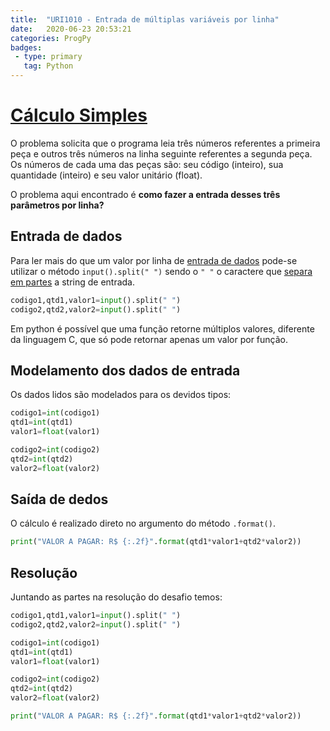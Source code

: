 ```yaml
---
title:  "URI1010 - Entrada de múltiplas variáveis por linha"
date:   2020-06-23 20:53:21
categories: ProgPy
badges:
 - type: primary
   tag: Python
---
```


# [Cálculo Simples](https://www.urionlinejudge.com.br/judge/pt/problems/view/1010)

O problema solicita que o programa leia três números referentes a primeira peça e outros três números na linha seguinte referentes a segunda peça. Os números de cada uma das peças são: seu código (inteiro), sua quantidade (inteiro) e seu valor unitário (float).

O problema aqui encontrado é **como fazer a entrada desses três parâmetros por linha?**

<!--more-->

## Entrada de dados

Para ler mais do que um valor por linha de [entrada de dados](https://pt.stackoverflow.com/questions/230522/entrada-de-n%C3%BAmeros-na-mesma-linha-em-python) pode-se utilizar o método `input().split(" ")` sendo  o `" "` o caractere que [separa em partes](https://www.deepl.com/translator#en/pt/split) a string de entrada. 

```python
codigo1,qtd1,valor1=input().split(" ")
codigo2,qtd2,valor2=input().split(" ")
```

Em python é possível que uma função retorne múltiplos valores, diferente da linguagem C, que só pode retornar apenas um valor por função. 


## Modelamento dos dados de entrada

Os dados lidos são modelados para os devidos tipos:

```python
codigo1=int(codigo1)
qtd1=int(qtd1)
valor1=float(valor1)

codigo2=int(codigo2)
qtd2=int(qtd2)
valor2=float(valor2)
```

## Saída de dedos
O cálculo é realizado direto no argumento do método `.format()`.

```python
print("VALOR A PAGAR: R$ {:.2f}".format(qtd1*valor1+qtd2*valor2))
```


## Resolução

Juntando as partes na resolução do desafio temos:

```python
codigo1,qtd1,valor1=input().split(" ")
codigo2,qtd2,valor2=input().split(" ")

codigo1=int(codigo1)
qtd1=int(qtd1)
valor1=float(valor1)

codigo2=int(codigo2)
qtd2=int(qtd2)
valor2=float(valor2)

print("VALOR A PAGAR: R$ {:.2f}".format(qtd1*valor1+qtd2*valor2))
```
